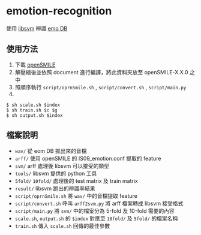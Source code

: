 # emotion-recognition
使用 [libsvm](https://www.csie.ntu.edu.tw/~cjlin/libsvm/) 辨識 [emo DB](http://emodb.bilderbar.info/docu/)

## 使用方法
1. 下載 [openSMILE](http://audeering.com/technology/opensmile/)
2. 解壓縮後並依照 document 進行編譯，將此資料夾放至 openSMILE-X.X.0 之中
3. 照順序執行 `script/oprnSmile.sh` , `script/convert.sh` , `script/main.py`
4. 
```
$ sh scale.sh $index
$ sh train.sh $c $g
$ sh output.sh $index
```

## 檔案說明
- `wav/` 從 eom DB 抓出來的音檔
- `arff/` 使用 openSMILE 的 IS09\_emotion.conf 提取的 feature
- `svm/` arff 處理後 libsvm 可以接受的類型
- `tools/` libsvm 提供的 python 工具
- `5fold/` `10fold/` 處理後的 test matrix 及 train matrix
- `result/` libsvm 跑出的辨識率結果
- `script/oprnSmile.sh` 將 `wav/` 中的音檔提取 feature
- `script/convert.sh` 呼叫 `arff2svm.py` 將 arff 檔案轉成 libsvm 接受格式
- `script/main.py` 將 `svm/` 中的檔案分為 5-fold 及 10-fold 需要的內容
- `scale.sh`, `output.sh` 的 `$index` 對應至 `10fold/` 及 `5fold/` 的檔案名稱
- `train.sh` 傳入 `scale.sh` 回傳的最佳參數
